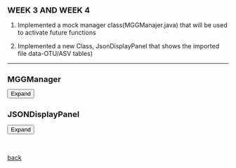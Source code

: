 ## WEEK 3 AND WEEK 4



 1. Implemented a mock manager class(MGGManajer.java) that will be used to activate future functions 

 2. Implemented a new Class, JsonDisplayPanel that shows the imported file data-OTU/ASV tables)

 * * *

<html>
<head>
  <style>
	  h1 {
      font-size: 18px;  /* Adjust the font size for h1 as needed */
    }
    h2 {
      font-size: 18px;  /* Adjust the font size for h2 as needed */
    }
   .panel {
       display: none;
  	background-color: #f1f1f1;
 	 padding: 10px;
 	 margin-top: 10px;
  	font-size: 10px;
  	width: 800px;
  	overflow-x: auto; /* Adds a horizontal scrollbar if text overflows */
 	 overflow-y: auto; /* Adds a vertical scrollbar if text overflows */
 	 max-height: 400px; /* Optional: Set a max height */
    }
  </style>
</head>
<body>
  <h1>MGGManager</h1>
  <button onclick="MGGManager()">Expand</button>
  <div class="panel" id="MGGManager">
    <pre><code class="language-java">
	    
			 /**
				 * The MGGManager class is responsible for managing the state of the MGG application.
				 * It provides methods to store and retrieve data, execute tasks, and register services for the tasks and taskfactories to use instead of cyactivator
				 * 
				 */
			
			
			
				public class MGGManager implements SessionAboutToBeSavedListener, SessionLoadedListener {
				
				
				public final static String APP_NAME = "be.kuleuven.mgG";
				public final static String SERVER_RESPONSE_FILE = "Response.json";
				
				
				final CommandExecutorTaskFactory commandExecutorTaskFactory;
				final SynchronousTaskManager<?> synchronousTaskManager;
				final TaskManager<?,?> dialogTaskManager;
				
				
				final TaskManager taskManager;
				final SynchronousTaskManager syncTaskManager;
				
				final CyServiceRegistrar cyRegistrar; 
				
				final AvailableCommands availableCommands;
				final CommandExecutorTaskFactory ceTaskFactory;
				
				private MGGCytoPanel cytoPanel = null;
				
				  private CyNetwork newNetwork = null;
				
				private JSONObject jsonObject;
				private JSONObject serverResponse;
					
				//private Icon MGGicon;
			
				
				 /**
			     * Constructor for the MGGManager class.
			     * This constructor initializes the MGGManager with a CyServiceRegistrar, which is used to access Cytoscape services.
			     * It also registers the MGGManager as a listener for session events, specifically when a session is about to be saved and when a session is loaded.
			     *
			     * @param cyRegistrar The CyServiceRegistrar used to access Cytoscape services.
			     */
				
				public MGGManager(final CyServiceRegistrar cyRegistrar) {
					 // Store the CyServiceRegistrar
					this.cyRegistrar = cyRegistrar;
					
					 // Get Cytoscape services
					this.taskManager = cyRegistrar.getService(TaskManager.class);
					this.availableCommands = cyRegistrar.getService(AvailableCommands.class);
					this.ceTaskFactory = cyRegistrar.getService(CommandExecutorTaskFactory.class);
					this.syncTaskManager = cyRegistrar.getService(SynchronousTaskManager.class);
					
					// Register this manager as a listener for session events
					cyRegistrar.registerService(this, SessionAboutToBeSavedListener.class, new Properties());
					cyRegistrar.registerService(this, SessionLoadedListener.class, new Properties());
					
					synchronousTaskManager = cyRegistrar.getService(SynchronousTaskManager.class);
					commandExecutorTaskFactory = cyRegistrar.getService(CommandExecutorTaskFactory.class);
					dialogTaskManager = cyRegistrar.getService(TaskManager.class);
					//MGGicon = new ImageIcon(getClass().getResource("/images/scNetViz.png"));
								
				}
				
			
				 /**
			     * Sets the JSONArray object.
			     * This method is used to store a JSONArray object which can be used later.
			     *
			     * @param jsonArray The JSONArray object to be stored.
			     */
			    public void setJsonObject(JSONObject jsonObject) {
			        this.jsonObject = jsonObject;
			    }
			
			    /**
			     * Gets the stored JSONArray object.
			     * This method is used to retrieve the stored JSONArray object.
			     *
			     * @return The stored JSONArray object.
			     */
			    public JSONObject getJsonObject() {
			        return jsonObject;
			    }
				
			   
			    /**
			     * Sets the server response.
			     * This method is used to store the server response which can be used later.
			     * 
			     * @param jsonResponse The server response in the form of a JSONObject.
			     */
			    public void setServerResponse(JSONObject jsonResponse) {
			        this.serverResponse = jsonResponse;
			    }
				
			
			    /**
			     * Gets the stored server response.
			     * This method is used to retrieve the stored server response.
			     *
			     * @return The stored server response in the form of a JSONObject.
			     */
			    public JSONObject getServerResponse() {
			        return this.serverResponse;
			    }
				
			  	
			    
			    public void setCytoPanel(MGGCytoPanel panel) {
			  		this.cytoPanel = panel;
			  	}
			      
			    public CyNetwork getCurrentNetwork() {
					CyNetwork network = cyRegistrar.getService(CyApplicationManager.class).getCurrentNetwork();
			    if (network != null) return network;
			    return newNetwork;
				}
			
			    
			    
			    public void executeCommand(String namespace, String command, 
			            Map<String, Object> args, TaskObserver observer) {
				TaskIterator ti = commandExecutorTaskFactory.createTaskIterator(namespace, command, args, observer);
				execute(ti, true);
				}
			    
			    public void execute(TaskIterator iterator, boolean synchronous) {
					if (synchronous) {
						synchronousTaskManager.execute(iterator);
					} else {
						dialogTaskManager.execute(iterator);
					}
				}
			    
			    public CyNetworkView getCurrentNetworkView() {
					return cyRegistrar.getService(CyApplicationManager.class).getCurrentNetworkView();
				}
			    
			    /**
			     * Executes a set of tasks.
			     * This method is used to execute a set of tasks using the task manager.
			     * The tasks are executed in the order they are added to the TaskIterator.
			     *
			     * @param tasks The TaskIterator containing the tasks to be executed.
			     */
			    
			    public void executeTasks(TaskIterator tasks) {
			        taskManager.execute(tasks);
			    } 
			
			    
			
						    /**
						     * Retrieves a service of the specified class.
						     * This method is used to get a service registered in the Cytoscape environment.
						     *
						     * @param serviceClass The class of the service to be retrieved.
						     * @return The service of the specified class.
						     */
			    
			    			public <S> S getService(Class<S> serviceClass) { 
			    				return cyRegistrar.getService(serviceClass); 
			    				
			    			}
			    		  
						    /**
						     * Retrieves a service of the specified class and filter.
						     * This method is used to get a service registered in the Cytoscape environment that matches a specific filter.
						     *
						     * @param serviceClass The class of the service to be retrieved.
						     * @param filter The filter to match the service against.
						     * @return The service of the specified class and filter.
						     */
			    
			    		  public <S> S getService(Class<S> serviceClass, String filter) { return
			    		  cyRegistrar.getService(serviceClass, filter); }
			    		  
			    		  
			    		  /**
			    		     * Registers a service in the Cytoscape environment.
			    		     * This method is used to register a service in the Cytoscape environment with the specified properties.
			    		     *
			    		     * @param service The service to be registered.
			    		     * @param serviceClass The class of the service to be registered.
			    		     * @param props The properties of the service to be registered.
			    		     */
			    		  
			    		  public void registerService(Object service, Class<?> serviceClass, Properties
			    		  props) { cyRegistrar.registerService(service, serviceClass, props); }
			    		  
			    		  
			    		  /**
			    		     * Unregisters a service from the Cytoscape environment.
			    		     * This method is used to unregister a service from the Cytoscape environment.
			    		     *
			    		     * @param service The service to be unregistered.
			    		     * @param serviceClass The class of the service to be unregistered.
			    		     */
			    		  
			    		  public void unregisterService(Object service, Class<?> serviceClass) {
			    		  cyRegistrar.unregisterService(service, serviceClass); }
			
			    
			    	/**
			    	 * Handles the SessionLoadedEvent.
			    	 * This method is called when a session is loaded in Cytoscape.
			    	 * It checks if there are any files related to the MGG application in the session and loads them if they exist.
			    	 *
			    	 * @param e The SessionLoadedEvent.
			    	*/
				
			    	@Override
			    		  // See if we have data in the session, and load it if we do
			    		public void handleEvent(SessionLoadedEvent e) {
						System.out.println("SessionLoaded");
						
						Map<String,List<File>> appFiles = e.getLoadedSession().getAppFileListMap();
						if (!appFiles.containsKey(APP_NAME)) {
							System.out.println("Don't see "+APP_NAME+"!");
							return;
						}
			
						List<File> mggFiles = appFiles.get(APP_NAME);
						Map<String, File> fileMap = new HashMap<>();
						for (File f: mggFiles) {
							System.out.println("File map has file: "+f.getName());
							fileMap.put(f.getName(),f);
						}
			
						if (!fileMap.containsKey(SERVER_RESPONSE_FILE)) {
							System.out.println("Don't see "+SERVER_RESPONSE_FILE+"!");
							return;
						}	
			    	}
			    	
			    	 /**
			         * Handles the SessionAboutToBeSavedEvent.
			         * This method is called when a session is about to be saved in Cytoscape.
			         * It saves the server response to a file and adds it to the session.
			         *
			         * @param e The SessionAboutToBeSavedEvent.
			         */
			    	
				@Override
				public void handleEvent(SessionAboutToBeSavedEvent e) {
					String tmpDir = System.getProperty("java.io.tmpdir");
				    File jsonFile = new File(tmpDir, SERVER_RESPONSE_FILE);
			
				    try {
				        FileOutputStream fos = new FileOutputStream(jsonFile);
				        OutputStreamWriter osw = new OutputStreamWriter(fos, "utf-8");
				        BufferedWriter writer = new BufferedWriter(osw);
			
				        writer.write(serverResponse.toJSONString());
				        writer.close();
				        osw.close();
				        fos.close();
			
				        List<File> files = new ArrayList<File>();
				        files.add(jsonFile);
			
				        try {
				            e.addAppFiles(APP_NAME, files);
				        } catch (Exception add) {
				            add.printStackTrace();
				        }
				    } catch (Exception jsonException) {
				        jsonException.printStackTrace();
				    }
					
				}
		    
		    	
   </code></pre>
  </div>


  <h2>JSONDisplayPanel</h2>
  <button onclick="JSONDisplayPanel()">Expand</button>
  <div class="panel" id="JSONDisplayPanel">
    <pre>

     
		 	public class JSONDisplayPanel extends JPanel  {
		   		 private JTable table;
		    		final MGGManager manager;
		 
		    	public JSONDisplayPanel(final MGGManager manager,JSONObject jsonObject) {
		        	super(new BorderLayout());
		        
		        
			        // Extract the JSONArray from the JSONObject
			        JSONArray jsonArray = (JSONArray) jsonObject.get("data");
			        
			        createTable(jsonArray);
			        
			        JScrollPane scrollPane = new JScrollPane(table);
			      
			        this.manager = manager;
				
			        // Set the scroll bar policies
			        scrollPane.setVerticalScrollBarPolicy(JScrollPane.VERTICAL_SCROLLBAR_AS_NEEDED);
			        scrollPane.setHorizontalScrollBarPolicy(JScrollPane.HORIZONTAL_SCROLLBAR_NEVER);
			        
			        // Set the preferred size of the scroll pane
			        scrollPane.setPreferredSize(new Dimension(800, 600));
			        
			        // Add the scroll pane to the center of the JSONDisplayPanel
			        add(scrollPane, BorderLayout.CENTER);
			        
			        
			        // Add the button that will execute the SendDataToServerTask when clicked
			        JButton sendButton = new JButton("Get Annotated Network ");
			        sendButton.addActionListener(new ActionListener() {  
			            public void actionPerformed(ActionEvent e) {
			              
			            	 TaskIterator taskIterator = new SendDataToServerTaskFactory(jsonObject, manager).createTaskIterator();
			                 manager.executeTasks(taskIterator);
			            }
			
			        
			    });
			     // Set button appearance
			        sendButton.setForeground(Color.BLACK); // Set the text color of the button
			        sendButton.setFont(sendButton.getFont().deriveFont(Font.BOLD, 14f)); // Set the font style and size of the button text
			        sendButton.setBackground(new Color(144, 238, 144)); // Set the background color of the button
			        sendButton.setFocusPainted(false); // Remove the focus border around the button
			        sendButton.setBorder(BorderFactory.createEmptyBorder(5, 10, 5, 10)); // Add padding to the button
			
			        // Create a rounded border for the button
			        int borderRadius = 20;
			        int borderThickness = 2;
			        sendButton.setBorder(BorderFactory.createCompoundBorder(
			                BorderFactory.createLineBorder(Color.WHITE, borderThickness),
			                BorderFactory.createEmptyBorder(borderRadius, borderRadius, borderRadius, borderRadius)));
			
			        // Add hover effect for the button
			        sendButton.addMouseListener(new java.awt.event.MouseAdapter() {
			            public void mouseEntered(java.awt.event.MouseEvent evt) {
			                sendButton.setBackground(Color.GREEN); // Set the background color when mouse enters the button
			            }
			
			            public void mouseExited(java.awt.event.MouseEvent evt) {
			                sendButton.setBackground(new Color(144, 238, 144)); // Set the background color when mouse exits the button
			            }
			        });
			        
			        // Add the button to the JSONDisplayPanel
			        add(sendButton, BorderLayout.NORTH);
			    
			    }
			    
			    private void createTable(JSONArray jsonArray) {
			        DefaultTableModel tableModel = new DefaultTableModel();
			        table = new JTable(tableModel);
			
			        // Set the column names
			        JSONArray headers = (JSONArray) jsonArray.get(0);
			        for (Object header : headers) {
			            tableModel.addColumn(header.toString());
			        }
			
			        // Add the data to the table model
			        for (int i = 1; i < jsonArray.size(); i++) {
			            JSONArray row = (JSONArray) jsonArray.get(i);
			            Object[] rowData = new Object[row.size()];
			            for (int j = 0; j < row.size(); j++) {
			                rowData[j] = row.get(j);
			            }
			            tableModel.addRow(rowData);
			        }
			    }
				
	}

 
   </pre>
  </div>

  <script>
    function MGGManager() {
      var panel = document.getElementById("MGGManager");
      if (panel.style.display === "none") {
        panel.style.display = "block";
      } else {
        panel.style.display = "none";
      }
    }
    
    function JSONDisplayPanel() {
      var panel = document.getElementById("JSONDisplayPanel");
      if (panel.style.display === "none") {
        panel.style.display = "block";
      } else {
        panel.style.display = "none";
      }
    }
	  
  </script>
</body>
</html>

	
	
<br> <!-- Add an empty line -->



[back](./)
